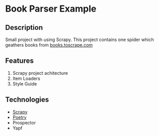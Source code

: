 Book Parser Example
====================================================
Description
--------
Small project with using Scrapy. This project contains one spider which geathers books from [books.toscrape.com](http://books.toscrape.com)


Features
--------

1. Scrapy project achitecture
2. Item Loaders
3. Style Guide

Technologies
------------

* [Scrapy](https://scrapy.org/)
* [Poetry](https://poetry.eustace.io)
* Prospector
* Yapf
